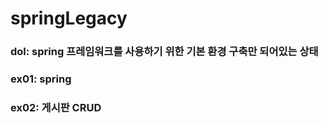 # springLegacy

### dol: spring 프레임워크를 사용하기 위한 기본 환경 구축만 되어있는 상태
### ex01: spring 
### ex02: 게시판 CRUD
